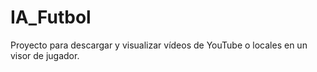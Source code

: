 # IA_Futbol
Proyecto para descargar y visualizar vídeos de YouTube o locales en un visor de jugador.
